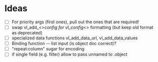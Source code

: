 # Ideas 

- [ ] For priority args (first ones), pull out the ones that are required!
- [ ] swap vl_add_<>_config for vl_config_<> formatting (but keep old format as deprecated)
- [ ] specialized data functions vl_add_data_url, vl_add_data_values
- [ ] Binding function -- list input (is object doc correct)?
- [ ] "repeat:column" sugar for encoding
- [ ] if single field (e.g. filter) allow to pass unnamed to .object